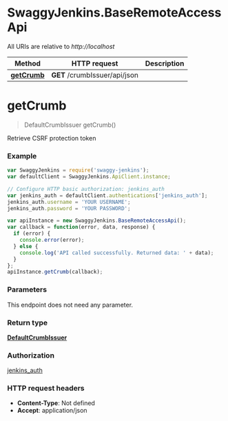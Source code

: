 # SwaggyJenkins.BaseRemoteAccessApi

All URIs are relative to *http://localhost*

Method | HTTP request | Description
------------- | ------------- | -------------
[**getCrumb**](BaseRemoteAccessApi.md#getCrumb) | **GET** /crumbIssuer/api/json | 


<a name="getCrumb"></a>
# **getCrumb**
> DefaultCrumbIssuer getCrumb()



Retrieve CSRF protection token

### Example
```javascript
var SwaggyJenkins = require('swaggy-jenkins');
var defaultClient = SwaggyJenkins.ApiClient.instance;

// Configure HTTP basic authorization: jenkins_auth
var jenkins_auth = defaultClient.authentications['jenkins_auth'];
jenkins_auth.username = 'YOUR USERNAME';
jenkins_auth.password = 'YOUR PASSWORD';

var apiInstance = new SwaggyJenkins.BaseRemoteAccessApi();
var callback = function(error, data, response) {
  if (error) {
    console.error(error);
  } else {
    console.log('API called successfully. Returned data: ' + data);
  }
};
apiInstance.getCrumb(callback);
```

### Parameters
This endpoint does not need any parameter.

### Return type

[**DefaultCrumbIssuer**](DefaultCrumbIssuer.md)

### Authorization

[jenkins_auth](../README.md#jenkins_auth)

### HTTP request headers

 - **Content-Type**: Not defined
 - **Accept**: application/json

